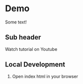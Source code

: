 # Demo

Some text!

## Sub header

Watch tutorial on Youtube

## Local Development

1. Open index html in your browser